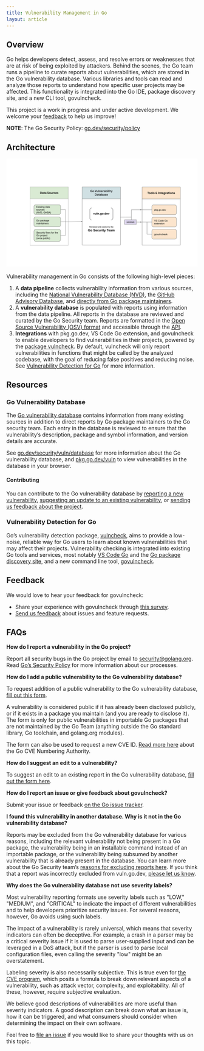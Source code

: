 ```yaml
---
title: Vulnerability Management in Go
layout: article
---
```


## Overview

Go helps developers detect, assess, and resolve errors or weaknesses that
are at risk of being exploited by attackers.
Behind the scenes, the Go team runs a pipeline to curate reports about vulnerabilities,
which are stored in the Go vulnerability database.
Various libraries and tools can read and analyze those reports to understand
how specific user projects may be affected.
This functionality is integrated into the Go IDE,
package discovery site, and a new CLI tool, govulncheck.

This project is a work in progress and under active development.
We welcome your [feedback](#feedback) to help us improve!

**NOTE**: The Go Security Policy: [go.dev/security/policy](/security/policy)

## Architecture

<div class="image">
  <center>
    <img src="vuln_architecture.svg" alt="Go Vulnerability Management Architecture"></img>
  </center>
</div>

Vulnerability management in Go consists of the following high-level pieces:

1. A **data pipeline** collects vulnerability information from various sources,
including the  [National Vulnerability Database (NVD)](https://nvd.nist.gov/),
the [GitHub Advisory Database](https://github.com/advisories),
and [directly from Go package maintainers](/s/vuln-report-new).
2. A **vulnerability database** is populated with reports using information
from the data pipeline.
All reports in the database are reviewed and curated by the Go Security team.
Reports are formatted in the [Open Source Vulnerability (OSV) format](https://ossf.github.io/osv-schema/)
and accessible through the [API](/security/vuln/database#api).
3. **Integrations** with pkg.go.dev, VS Code Go extension,
and govulncheck to enable developers to find vulnerabilities in their projects,
powered by the [package vulncheck](https://pkg.go.dev/golang.org/x/vuln/vulncheck).
By default, vulncheck will only report vulnerabilities in functions that
might be called by the analyzed codebase,
with the goal of reducing false positives and reducing noise.
See [Vulnerability Detection for Go](/security/vuln/vulncheck) for more information.

## Resources

### Go Vulnerability Database

The [Go vulnerability database](https://vuln.go.dev) contains information
from many existing sources in addition to direct reports by Go package maintainers
to the Go security team.
Each entry in the database is reviewed to ensure that the vulnerability’s description,
package and symbol information, and version details are accurate.

See [go.dev/security/vuln/database](/security/vuln/database) for more information
about the Go vulnerability database,
and [pkg.go.dev/vuln](https://pkg.go.dev/vuln) to view vulnerabilities in
the database in your browser.

#### Contributing

You can contribute to the Go vulnerability database by [reporting a new vulnerability](/s/vulndb-report-new),
[suggesting an update to an existing vulnerability](/s/vulndb-report-feedback),
or [sending us feedback about the project](/s/vuln-feedback).

### Vulnerability Detection for Go

Go’s vulnerability detection package, [vulncheck](https://golang.org/x/vuln/vulncheck),
aims to provide a low-noise, reliable way for Go users to learn about known
vulnerabilities that may affect their projects.
Vulnerability checking is integrated into existing Go tools and services,
most notably [VS Code Go](https://github.com/golang/vscode-go/blob/master/docs/commands.md#go-run-vulncheck-experimental)
and the [Go package discovery site](https://pkg.go.dev),
and a new command line tool, [govulncheck](https://pkg.go.dev/golang.org/x/vuln/cmd/govulncheck).

## Feedback

We would love to hear your feedback for govulncheck:

- Share your experience with govulncheck through [this survey](/s/govulncheck-feedback).
- [Send us feedback](/s/vuln-feedback) about issues and feature requests.

## FAQs

**How do I report a vulnerability in the Go project?**

Report all security bugs in the Go project by email to [security@golang.org](mailto:security@golang.org).
Read [Go’s Security Policy](/security/policy) for more information about our processes.

**How do I add a public vulnerability to the Go vulnerability database?**

To request addition of a public vulnerability to the Go vulnerability database,
[fill out this form](/s/vulndb-report-new).

A vulnerability is considered public if it has already been disclosed publicly,
or if it exists in a package you maintain (and you are ready to disclose it).
The form is only for public vulnerabilities in importable Go packages that
are not maintained by the Go Team (anything outside the Go standard library,
Go toolchain, and golang.org modules).

The form can also be used to request a new CVE ID.
[Read more here](/security/vuln/cna) about the Go CVE Numbering Authority.

**How do I suggest an edit to a vulnerability?**

To suggest an edit to an existing report in the Go vulnerability database,
[fill out the form here](/s/vulndb-report-feedback).

**How do I report an issue or give feedback about govulncheck?**

Submit your issue or feedback [on the Go issue tracker](/s/vuln-feedback).

**I found this vulnerability in another database. Why is it not in the Go vulnerability database?**

Reports may be excluded from the Go vulnerability database for various reasons,
including the relevant vulnerability not being present in a Go package,
the vulnerability being in an installable command instead of an importable package,
or the vulnerability being subsumed by another vulnerability that is already
present in the database.
You can learn more about the Go Security team’s [reasons for excluding reports here](/security/vuln/database#excluded-reports).
If you think that a report was incorrectly excluded from vuln.go.dev,
[please let us know](/s/vulndb-report-feedback).

**Why does the Go vulnerability database not use severity labels?**

Most vulnerability reporting formats use severity labels such as "LOW," "MEDIUM",
and "CRITICAL" to indicate the impact of different vulnerabilities and
to help developers prioritize security issues.
For several reasons, however, Go avoids using such labels.

The impact of a vulnerability is rarely universal,
which means that severity indicators can often be deceptive.
For example, a crash in a parser may be a critical severity issue if it
is used to parse user-supplied input and can be leveraged in a DoS attack,
but if the parser is used to parse local configuration files,
even calling the severity "low" might be an overstatement.

Labeling severity is also necessarily subjective.
This is true even for [the CVE program](https://www.cve.org/About/Overview),
which posits a formula to break down relevant aspects of a vulnerability,
such as attack vector, complexity, and exploitability.
All of these, however, require subjective evaluation.

We believe good descriptions of vulnerabilities are more useful than severity indicators.
A good description can break down what an issue is,
how it can be triggered, and what consumers should consider when determining
the impact on their own software.

Feel free to [file an issue](/s/vuln-feedback)
if you would like to share your thoughts with us on this topic.
